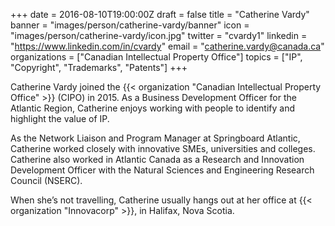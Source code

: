 +++
date = 2016-08-10T19:00:00Z
draft = false
title = "Catherine Vardy"
banner = "images/person/catherine-vardy/banner"
icon = "images/person/catherine-vardy/icon.jpg"
twitter = "cvardy1"
linkedin = "https://www.linkedin.com/in/cvardy"
email = "catherine.vardy@canada.ca"
organizations = ["Canadian Intellectual Property Office"]
topics = ["IP", "Copyright", "Trademarks", "Patents"]
+++

Catherine Vardy joined the {{< organization "Canadian Intellectual Property Office" >}} (CIPO) in 2015. As a Business Development Officer for the Atlantic Region, Catherine enjoys working with people to identify and highlight the value of IP.

As the Network Liaison and Program Manager at Springboard Atlantic, Catherine worked closely with innovative SMEs, universities and colleges. Catherine also worked in Atlantic Canada as a Research and Innovation Development Officer with the Natural Sciences and Engineering Research Council (NSERC).

When she’s not travelling, Catherine usually hangs out at her office at {{< organization "Innovacorp" >}}, in Halifax, Nova Scotia.
